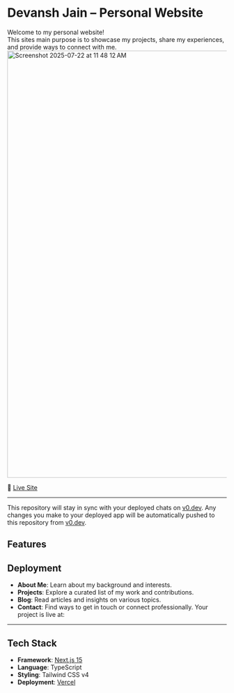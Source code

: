 # Devansh Jain – Personal Website

Welcome to my personal website!  
This sites main purpose is to showcase my projects, share my experiences, and provide ways to connect with me.
<img width="1710" height="979" alt="Screenshot 2025-07-22 at 11 48 12 AM" src="https://github.com/user-attachments/assets/fb512d27-382e-4a3d-8541-116f3605bdcf" />

🔗 [Live Site](https://devanshjain.vercel.app/)

---
This repository will stay in sync with your deployed chats on [v0.dev](https://v0.dev).
Any changes you make to your deployed app will be automatically pushed to this repository from [v0.dev](https://v0.dev).

## Features
## Deployment

- **About Me**: Learn about my background and interests.
- **Projects**: Explore a curated list of my work and contributions.
- **Blog**: Read articles and insights on various topics.
- **Contact**: Find ways to get in touch or connect professionally.
Your project is live at:

---

## Tech Stack
- **Framework**: [Next.js 15](https://nextjs.org/)
- **Language**: TypeScript
- **Styling**: Tailwind CSS v4
- **Deployment**: [Vercel](https://vercel.com/)

